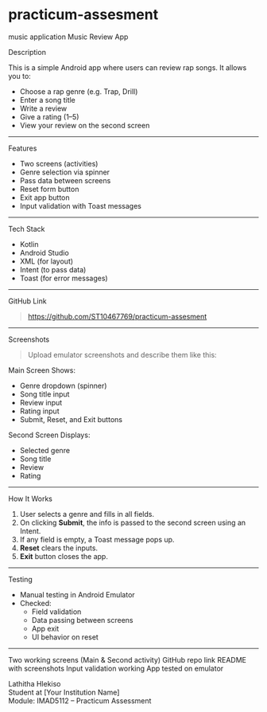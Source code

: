 # practicum-assesment
music application
 Music Review App

 Description

This is a simple Android app where users can review rap songs. It allows you to:

- Choose a rap genre (e.g. Trap, Drill)
- Enter a song title
- Write a review
- Give a rating (1–5)
- View your review on the second screen

---

Features

- Two screens (activities)
- Genre selection via spinner
- Pass data between screens
- Reset form button
- Exit app button
- Input validation with Toast messages

---

Tech Stack

- Kotlin
- Android Studio
- XML (for layout)
- Intent (to pass data)
- Toast (for error messages)

---

GitHub Link
> https://github.com/ST10467769/practicum-assesment

---

Screenshots

> Upload emulator screenshots and describe them like this:

Main Screen
Shows:
- Genre dropdown (spinner)
- Song title input
- Review input
- Rating input
- Submit, Reset, and Exit buttons

Second Screen
Displays:
- Selected genre
- Song title
- Review
- Rating

---

 How It Works

1. User selects a genre and fills in all fields.
2. On clicking **Submit**, the info is passed to the second screen using an Intent.
3. If any field is empty, a Toast message pops up.
4. **Reset** clears the inputs.
5. **Exit** button closes the app.

---

Testing

- Manual testing in Android Emulator
- Checked:
  - Field validation
  - Data passing between screens
  - App exit
  - UI behavior on reset

---


 Two working screens (Main & Second activity)
   GitHub repo link
 README with screenshots
   Input validation working
   App tested on emulator





Lathitha Hlekiso  
Student at [Your Institution Name]  
Module: IMAD5112 – Practicum Assessment  
